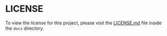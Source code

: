 # LICENSE

To view the license for this project, please visit the [LICENSE.md](docs/LICENSE.md) file inside the `docs` directory.
